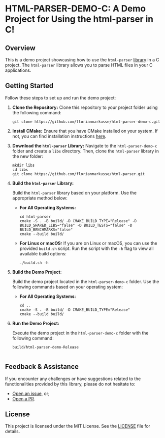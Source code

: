 # HTML-PARSER-DEMO-C: A Demo Project for Using the html-parser in C!

## Overview

This is a demo project showcasing how to use the `html-parser` [library](https://github.com/florianmarkusse/html-parser) in a C project. The `html-parser` library allows you to parse HTML files in your C applications.

## Getting Started

Follow these steps to set up and run the demo project:

1. **Clone the Repository:**
    Clone this repository to your project folder using the following command:

    ```shell
    git clone https://github.com/florianmarkusse/html-parser-demo-c.git
    ```

2. **Install CMake:**
   Ensure that you have CMake installed on your system. If not, you can find installation instructions [here](https://cmake.org/install/).

3. **Download the `html-parser` Library:**
    Navigate to the `html-parser-demo-c` folder and create a `libs` directory. Then, clone the `html-parser` library in the new folder:

    ```shell
    mkdir libs
    cd libs
    git clone https://github.com/florianmarkusse/html-parser.git
    ```

4. **Build the `html-parser` Library:**

   Build the `html-parser` library based on your platform. Use the appropriate method below:

   - **For All Operating Systems:**
     ```shell
     cd html-parser
     cmake -S . -B build/ -D CMAKE_BUILD_TYPE="Release" -D BUILD_SHARED_LIBS="false" -D BUILD_TESTS="false" -D BUILD_BENCHMARKS="false"
     cmake --build build/
     ```

   - **For Linux or macOS:**
     If you are on Linux or macOS, you can use the provided `build.sh` script. Run the script with the `-h` flag to view all available build options:

     ```shell
     ./build.sh -h
     ```

5. **Build the Demo Project:**

   Build the demo project located in the `html-parser-demo-c` folder. Use the following commands based on your operating system:

   - **For All Operating Systems:**
     ```shell
     cd ..
     cmake -S . -B build/ -D CMAKE_BUILD_TYPE="Release"
     cmake --build build/
     ```

6. **Run the Demo Project:**

   Execute the demo project in the `html-parser-demo-c` folder with the following command:

   ```shell
   build/html-parser-demo-Release


## Feedback & Assistance
If you encounter any challenges or have suggestions related to the functionalities provided by this library, please do not hesitate to:
- [Open an issue](https://github.com/florianmarkusse/html-parser-demo-c/issues/new/choose), or;
- [Open a PR](https://github.com/florianmarkusse/html-parser-demo-c/compare).

## License
This project is licensed under the MIT License. See the [LICENSE](https://github.com/florianmarkusse/html-parser-demo-c/blob/main/LICENSE) file for details.
